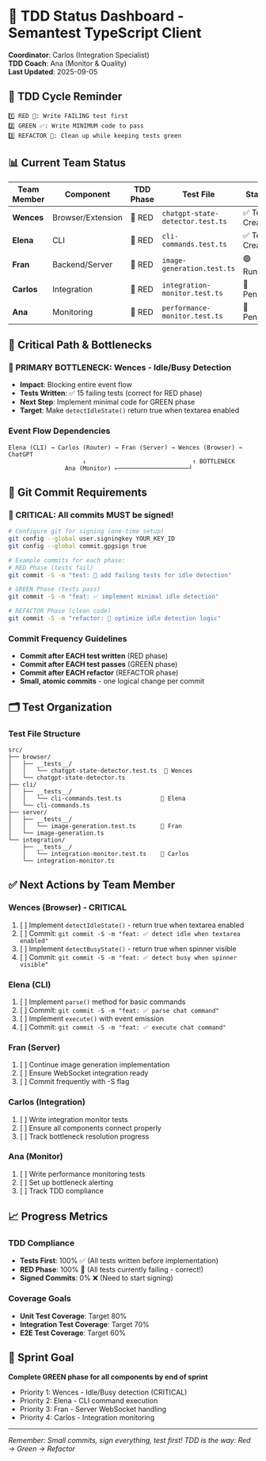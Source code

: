 # 🧪 TDD Status Dashboard - Semantest TypeScript Client

**Coordinator**: Carlos (Integration Specialist)  
**TDD Coach**: Ana (Monitor & Quality)  
**Last Updated**: 2025-09-05

## 🚦 TDD Cycle Reminder

```
1️⃣ RED 🔴: Write FAILING test first
2️⃣ GREEN ✅: Write MINIMUM code to pass
3️⃣ REFACTOR 🔄: Clean up while keeping tests green
```

## 📊 Current Team Status

| Team Member | Component | TDD Phase | Test File | Status |
|-------------|-----------|-----------|-----------|--------|
| **Wences** | Browser/Extension | 🔴 RED | `chatgpt-state-detector.test.ts` | ✅ Tests Created |
| **Elena** | CLI | 🔴 RED | `cli-commands.test.ts` | ✅ Tests Created |
| **Fran** | Backend/Server | 🔴 RED | `image-generation.test.ts` | 🟢 Running |
| **Carlos** | Integration | 🔴 RED | `integration-monitor.test.ts` | 📝 Pending |
| **Ana** | Monitoring | 🔴 RED | `performance-monitor.test.ts` | 📝 Pending |

## 🎯 Critical Path & Bottlenecks

### 🚨 PRIMARY BOTTLENECK: Wences - Idle/Busy Detection
- **Impact**: Blocking entire event flow
- **Tests Written**: ✅ 15 failing tests (correct for RED phase)
- **Next Step**: Implement minimal code for GREEN phase
- **Target**: Make `detectIdleState()` return true when textarea enabled

### Event Flow Dependencies
```
Elena (CLI) → Carlos (Router) → Fran (Server) → Wences (Browser) → ChatGPT
                     ↓                              ↑ BOTTLENECK
                Ana (Monitor) ←────────────────────┘
```

## 📝 Git Commit Requirements

### 🔐 CRITICAL: All commits MUST be signed!

```bash
# Configure git for signing (one-time setup)
git config --global user.signingkey YOUR_KEY_ID
git config --global commit.gpgsign true

# Example commits for each phase:
# RED Phase (tests fail)
git commit -S -m "test: 🔴 add failing tests for idle detection"

# GREEN Phase (tests pass)
git commit -S -m "feat: ✅ implement minimal idle detection"

# REFACTOR Phase (clean code)
git commit -S -m "refactor: 🔄 optimize idle detection logic"
```

### Commit Frequency Guidelines
- **Commit after EACH test written** (RED phase)
- **Commit after EACH test passes** (GREEN phase)
- **Commit after EACH refactor** (REFACTOR phase)
- **Small, atomic commits** - one logical change per commit

## 🗂️ Test Organization

### Test File Structure
```
src/
├── browser/
│   ├── __tests__/
│   │   └── chatgpt-state-detector.test.ts  🔴 Wences
│   └── chatgpt-state-detector.ts
├── cli/
│   ├── __tests__/
│   │   └── cli-commands.test.ts           🔴 Elena
│   └── cli-commands.ts
├── server/
│   ├── __tests__/
│   │   └── image-generation.test.ts       🔴 Fran
│   └── image-generation.ts
└── integration/
    ├── __tests__/
    │   └── integration-monitor.test.ts    📝 Carlos
    └── integration-monitor.ts
```

## ✅ Next Actions by Team Member

### Wences (Browser) - CRITICAL
1. [ ] Implement `detectIdleState()` - return true when textarea enabled
2. [ ] Commit: `git commit -S -m "feat: ✅ detect idle when textarea enabled"`
3. [ ] Implement `detectBusyState()` - return true when spinner visible
4. [ ] Commit: `git commit -S -m "feat: ✅ detect busy when spinner visible"`

### Elena (CLI)
1. [ ] Implement `parse()` method for basic commands
2. [ ] Commit: `git commit -S -m "feat: ✅ parse chat command"`
3. [ ] Implement `execute()` with event emission
4. [ ] Commit: `git commit -S -m "feat: ✅ execute chat command"`

### Fran (Server)
1. [ ] Continue image generation implementation
2. [ ] Ensure WebSocket integration ready
3. [ ] Commit frequently with -S flag

### Carlos (Integration)
1. [ ] Write integration monitor tests
2. [ ] Ensure all components connect properly
3. [ ] Track bottleneck resolution progress

### Ana (Monitor)
1. [ ] Write performance monitoring tests
2. [ ] Set up bottleneck alerting
3. [ ] Track TDD compliance

## 📈 Progress Metrics

### TDD Compliance
- **Tests First**: 100% ✅ (All tests written before implementation)
- **RED Phase**: 100% 🔴 (All tests currently failing - correct!)
- **Signed Commits**: 0% ❌ (Need to start signing)

### Coverage Goals
- **Unit Test Coverage**: Target 80%
- **Integration Test Coverage**: Target 70%
- **E2E Test Coverage**: Target 60%

## 🚀 Sprint Goal

**Complete GREEN phase for all components by end of sprint**
- Priority 1: Wences - Idle/Busy detection (CRITICAL)
- Priority 2: Elena - CLI command execution
- Priority 3: Fran - Server WebSocket handling
- Priority 4: Carlos - Integration monitoring

---

*Remember: Small commits, sign everything, test first!*
*TDD is the way: Red → Green → Refactor*